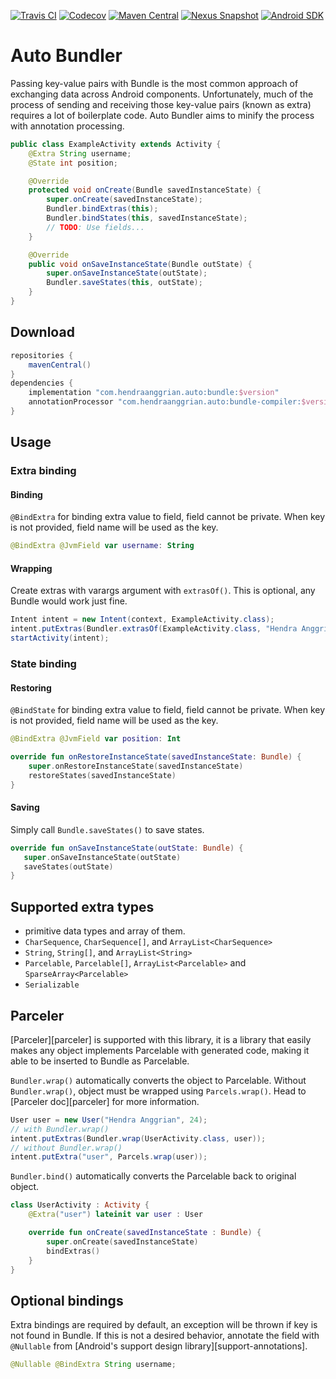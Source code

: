 [![Travis CI](https://img.shields.io/travis/com/hendraanggrian/auto-bundler)](https://travis-ci.com/github/hendraanggrian/auto-bundler/)
[![Codecov](https://img.shields.io/codecov/c/github/hendraanggrian/auto-bundler)](https://codecov.io/gh/hendraanggrian/auto-bundler/)
[![Maven Central](https://img.shields.io/maven-central/v/com.hendraanggrian.auto/bundler)](https://search.maven.org/artifact/com.hendraanggrian.auto/bundler/)
[![Nexus Snapshot](https://img.shields.io/nexus/s/com.hendraanggrian.auto/bundler?server=https%3A%2F%2Fs01.oss.sonatype.org)](https://s01.oss.sonatype.org/content/repositories/snapshots/com/hendraanggrian/auto/bundler/)
[![Android SDK](https://img.shields.io/badge/sdk-14%2B-informational)](https://developer.android.com/studio/releases/platforms/#4.0)

# Auto Bundler

Passing key-value pairs with Bundle is the most common approach of exchanging
data across Android components. Unfortunately, much of the process of sending
and receiving those key-value pairs (known as extra) requires a lot of
boilerplate code. Auto Bundler aims to minify the process with annotation
processing.

```java
public class ExampleActivity extends Activity {
    @Extra String username;
    @State int position;

    @Override
    protected void onCreate(Bundle savedInstanceState) {
        super.onCreate(savedInstanceState);
        Bundler.bindExtras(this);
        Bundler.bindStates(this, savedInstanceState);
        // TODO: Use fields...
    }

    @Override
    public void onSaveInstanceState(Bundle outState) {
        super.onSaveInstanceState(outState);
        Bundler.saveStates(this, outState);
    }
}
```

## Download

```gradle
repositories {
    mavenCentral()
}
dependencies {
    implementation "com.hendraanggrian.auto:bundle:$version"
    annotationProcessor "com.hendraanggrian.auto:bundle-compiler:$version" // or kapt for Kotlin
}
```

## Usage

### Extra binding

#### Binding

`@BindExtra` for binding extra value to field, field cannot be private. When key
is not provided, field name will be used as the key.

```kotlin
@BindExtra @JvmField var username: String
```

#### Wrapping

Create extras with varargs argument with `extrasOf()`. This is optional, any
Bundle would work just fine.

```java
Intent intent = new Intent(context, ExampleActivity.class);
intent.putExtras(Bundler.extrasOf(ExampleActivity.class, "Hendra Anggrian", 24));
startActivity(intent);
```

### State binding

#### Restoring

`@BindState` for binding extra value to field, field cannot be private. When key
 is not provided, field name will be used as the key.

```kotlin
@BindExtra @JvmField var position: Int

override fun onRestoreInstanceState(savedInstanceState: Bundle) {
    super.onRestoreInstanceState(savedInstanceState)
    restoreStates(savedInstanceState)
}
```

#### Saving

Simply call `Bundle.saveStates()` to save states.

```kotlin
override fun onSaveInstanceState(outState: Bundle) {
   super.onSaveInstanceState(outState)
   saveStates(outState)
}
```

## Supported extra types

- primitive data types and array of them.
- `CharSequence`, `CharSequence[]`, and `ArrayList<CharSequence>`
- `String`, `String[]`, and `ArrayList<String>`
- `Parcelable`, `Parcelable[]`, `ArrayList<Parcelable>` and `SparseArray<Parcelable>`
- `Serializable`

## Parceler

[Parceler][parceler] is supported with this library, it is a library that easily
makes any object implements Parcelable with generated code, making it able to be
inserted to Bundle as Parcelable.

`Bundler.wrap()` automatically converts the object to Parcelable.
Without `Bundler.wrap()`, object must be wrapped using `Parcels.wrap()`. Head
to [Parceler doc][parceler] for more information.

```java
User user = new User("Hendra Anggrian", 24);
// with Bundler.wrap()
intent.putExtras(Bundler.wrap(UserActivity.class, user));
// without Bundler.wrap()
intent.putExtra("user", Parcels.wrap(user));
```

`Bundler.bind()` automatically converts the Parcelable back to original object.

```kotlin
class UserActivity : Activity {
    @Extra("user") lateinit var user : User

    override fun onCreate(savedInstanceState : Bundle) {
        super.onCreate(savedInstanceState)
        bindExtras()
    }
}
```

## Optional bindings

Extra bindings are required by default, an exception will be thrown if key is
not found in Bundle. If this is not a desired behavior, annotate the field
with `@Nullable` from [Android's support design library][support-annotations].

```java
@Nullable @BindExtra String username;
```
